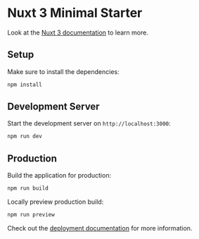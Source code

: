 # Nuxt 3 Minimal Starter

Look at
the [Nuxt 3 documentation](https://nuxt.com/docs/getting-started/introduction)
to learn more.

## Setup

Make sure to install the dependencies:

```bash
npm install
```

## Development Server

Start the development server on `http://localhost:3000`:

```bash
npm run dev
```

## Production

Build the application for production:

```bash
npm run build
```

Locally preview production build:

```bash
npm run preview
```

Check out
the [deployment documentation](https://nuxt.com/docs/getting-started/deployment)
for more information.
